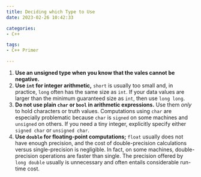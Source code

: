 ```yaml
---
title: Deciding which Type to Use
date: 2023-02-26 10:42:33

categories:
- C++

tags:
- C++ Primer

---
```


1. **Use an unsigned type when you know that the vales cannot be negative.**
2. **Use `int` for integer arithmetic,** `short` is usually too small and, in practice, `long` often has the same size as `int`. If your data values are larger than the minimum guaranteed size as `int`, then use `long long`.  
3. **Do not use plain `char` or `bool` in arithmetic expressions.** Use them *only* to hold characters or truth values. Computations using `char` are especially problematic because `char` is `signed` on some machines and `unsigned` on others. If you need a tiny integer, explicitly specify either `signed char` or `unsigned char`.
4. **Use `double` for floating-point computations;** `float` usually does not have enough precision, and the cost of double-precision calculations versus single-precision is negligible. In fact, on some machines, double-precision operations are faster than single. The precision offered by `long double` usually is unnecessary and often entails considerable run-time cost.